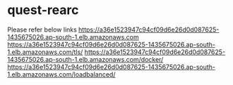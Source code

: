 # quest-rearc
Please refer below links
https://a36e1523947c94cf09d6e26d0d087625-1435675026.ap-south-1.elb.amazonaws.com
https://a36e1523947c94cf09d6e26d0d087625-1435675026.ap-south-1.elb.amazonaws.com/tls/ 
https://a36e1523947c94cf09d6e26d0d087625-1435675026.ap-south-1.elb.amazonaws.com/docker/
https://a36e1523947c94cf09d6e26d0d087625-1435675026.ap-south-1.elb.amazonaws.com/loadbalanced/